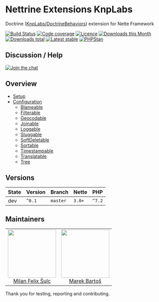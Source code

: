 # Nettrine Extensions KnpLabs

Doctrine ([KnpLabs/DoctrineBehaviors](https://github.com/KnpLabs/DoctrineBehaviors)) extension for Nette Framework

[![Build Status](https://img.shields.io/travis/nettrine/extensions-knplabs.svg?style=flat-square)](https://travis-ci.org/nettrine/extensions-knplabs)
[![Code coverage](https://img.shields.io/coveralls/nettrine/extensions-knplabs.svg?style=flat-square)](https://coveralls.io/r/nettrine/extensions-knplabs)
[![Licence](https://img.shields.io/packagist/l/nettrine/extensions-knplabs.svg?style=flat-square)](https://packagist.org/packages/nettrine/extensions-knplabs)
[![Downloads this Month](https://img.shields.io/packagist/dm/nettrine/extensions-knplabs.svg?style=flat-square)](https://packagist.org/packages/nettrine/extensions-knplabs)
[![Downloads total](https://img.shields.io/packagist/dt/nettrine/extensions-knplabs.svg?style=flat-square)](https://packagist.org/packages/nettrine/extensions-knplabs)
[![Latest stable](https://img.shields.io/packagist/v/nettrine/extensions-knplabs.svg?style=flat-square)](https://packagist.org/packages/nettrine/extensions-knplabs)
[![PHPStan](https://img.shields.io/badge/PHPStan-enabled-brightgreen.svg?style=flat-square)](https://github.com/phpstan/phpstan)

## Discussion / Help

[![Join the chat](https://img.shields.io/gitter/room/nettrine/nettrine.svg?style=flat-square)](https://gitter.im/nettrine/nettrine)

## Overview

- [Setup](.docs/README.md#setup)
- [Configuration](.docs/README.md#configuration)
    - [Blameable](.docs/README.md#blameable)
    - [Filterable](.docs/README.md#filterable)
    - [Geocodable](.docs/README.md#geocodable)
    - [Joinable](.docs/README.md#joinable)
    - [Loggable](.docs/README.md#loggable)
    - [Sluggable](.docs/README.md#sluggable)
    - [SoftDeletable](.docs/README.md#softdeletable)
    - [Sortable](.docs/README.md#sortable)
    - [Timestampable](.docs/README.md#timestampable)
    - [Translatable](.docs/README.md#translatable)
    - [Tree](.docs/README.md#tree)

## Versions

| State  | Version | Branch   | Nette  | PHP    |
|--------|---------|----------|--------|--------|
| dev    | `^0.1`  | `master` | `3.0+` | `^7.2` |

## Maintainers

<table>
  <tbody>
    <tr>
      <td align="center">
        <a href="https://github.com/f3l1x">
            <img width="150" height="150" src="https://avatars2.githubusercontent.com/u/538058?v=3&s=150">
        </a>
        </br>
        <a href="https://github.com/f3l1x">Milan Felix Šulc</a>
      </td>
      <td align="center">
        <a href="https://github.com/mabar">
            <img width="150" height="150" src="https://avatars0.githubusercontent.com/u/20974277?s=150&v=4">
        </a>
        </br>
        <a href="https://github.com/mabar">Marek Bartoš</a>
      </td>
    </tr>
  </tbody>
</table>

Thank you for testing, reporting and contributing.
